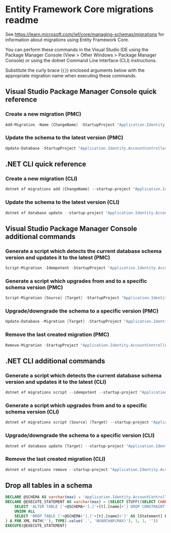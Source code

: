 # Entity Framework Core migrations readme

See <https://learn.microsoft.com//ef/core/managing-schemas/migrations> for information about migrations using Entity Framework Core.

You can perform these commands in the Visual Studio IDE using the Package Manager Console (View > Other Windows > Package Manager Console) or using the dotnet Command Line Interface (CLI) instructions.

Substitute the curly brace (`{}`) enclosed arguments below with the appropriate migration name when executing these commands.

## Visual Studio Package Manager Console quick reference

### Create a new migration (PMC)

```powershell
Add-Migration -Name {ChangeName} -StartupProject "Application.Identity.AccountController.UserIdentity.Api" -Project "Application.Identity.AccountController.UserIdentity.Infrastructure"
```

### Update the schema to the latest version (PMC)

```powershell
Update-Database -StartupProject "Application.Identity.AccountController.UserIdentity.Api" -Project "Application.Identity.AccountController.UserIdentity.Infrastructure"
```

## .NET CLI quick reference

### Create a new migration (CLI)

```powershell
dotnet ef migrations add {ChangeName} --startup-project "Application.Identity.AccountController.UserIdentity.Api" --project "Application.Identity.AccountController.UserIdentity.Infrastructure"
```

### Update the schema to the latest version (CLI)

```powershell
dotnet ef database update --startup-project "Application.Identity.AccountController.UserIdentity.Api" --project "Application.Identity.AccountController.UserIdentity.Infrastructure"
```

## Visual Studio Package Manager Console additional commands

### Generate a script which detects the current database schema version and updates it to the latest (PMC)

```powershell
Script-Migration -Idempotent -StartupProject "Application.Identity.AccountController.UserIdentity.Api" -Project "Application.Identity.AccountController.UserIdentity.Infrastructure"
```

### Generate a script which upgrades from and to a specific schema version (PMC)

```powershell
Script-Migration {Source} {Target} -StartupProject "Application.Identity.AccountController.UserIdentity.Api" -Project "Application.Identity.AccountController.UserIdentity.Infrastructure"
```

### Upgrade/downgrade the schema to a specific version (PMC)

```powershell
Update-Database -Migration {Target} -StartupProject "Application.Identity.AccountController.UserIdentity.Api" -Project "Application.Identity.AccountController.UserIdentity.Infrastructure"
```

### Remove the last created migration (PMC)

```powershell
Remove-Migration -StartupProject "Application.Identity.AccountController.UserIdentity.Api" -Project "Application.Identity.AccountController.UserIdentity.Infrastructure"
```

## .NET CLI additional commands

### Generate a script which detects the current database schema version and updates it to the latest (CLI)

```powershell
dotnet ef migrations script --idempotent --startup-project "Application.Identity.AccountController.UserIdentity.Api" --project "Application.Identity.AccountController.UserIdentity.Infrastructure"
```

### Generate a script which upgrades from and to a specific schema version (CLI)

```powershell
dotnet ef migrations script {Source} {Target} --startup-project "Application.Identity.AccountController.UserIdentity.Api" --project "Application.Identity.AccountController.UserIdentity.Infrastructure"
```

### Upgrade/downgrade the schema to a specific version (CLI)

```powershell
dotnet ef database update {Target} --startup-project "Application.Identity.AccountController.UserIdentity.Api" --project "Application.Identity.AccountController.UserIdentity.Infrastructure"
```

### Remove the last created migration (CLI)

```powershell
dotnet ef migrations remove --startup-project "Application.Identity.AccountController.UserIdentity.Api" --project "Application.Identity.AccountController.UserIdentity.Infrastructure"
```

## Drop all tables in a schema

```sql
DECLARE @SCHEMA AS varchar(max) = 'Application.Identity.AccountController.UserIdentity'
DECLARE @EXECUTE_STATEMENT AS varchar(max) = (SELECT STUFF((SELECT CHAR(13) + CHAR(10) + [Statement] FROM (
    SELECT 'ALTER TABLE ['+@SCHEMA+'].['+[t].[name]+'] DROP CONSTRAINT ['+[fk].[name]+']' AS [Statement] FROM [sys].[foreign_keys] AS [fk] INNER JOIN [sys].[tables] AS [t] ON [t].[object_id] = [fk].[parent_object_id] INNER JOIN [sys].[schemas] AS [s] ON [s].[schema_id] = [t].[schema_id] WHERE [s].[name] = @SCHEMA
    UNION ALL
    SELECT 'DROP TABLE ['+@SCHEMA+'].['+[t].[name]+']' AS [Statement] FROM [sys].[tables] AS [t] INNER JOIN [sys].[schemas] AS [s] ON [s].[schema_id] = [t].[schema_id] WHERE [s].[name] = @SCHEMA
) A FOR XML PATH(''), TYPE).value('.', 'NVARCHAR(MAX)'), 1, 1, ''))
EXECUTE(@EXECUTE_STATEMENT)
```
